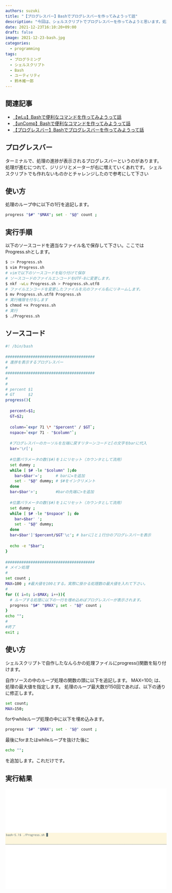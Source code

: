 ```yaml
---
authors: suzuki
title: "【プログレスバー】Bashでプログレスバーを作ってみようって話" 
description: "今回は、シェルスクリプトでプログレスバーを作ってみようと思います。処理の進捗をコンソールに表示させることで処理の進捗が確認できるのはデバッグや最適化にも役に立ちます。"
date: 2021-12-23T16:10:20+09:00
draft: false
image: 2021-12-23-bash.jpg
categories:
  - programming
tags:
  - プログラミング
  - シェルスクリプト
  - Bash
  - ユーティリティ
  - 鈴木維一郎
---
```

## 関連記事
- [【wLu】Bashで便利なコマンドを作ってみようって話](https://suzukiiichiro.github.io/posts/2021-12-23-suzuki/)
- [【unComp】Bashで便利なコマンドを作ってみようって話](https://suzukiiichiro.github.io/posts/2021-12-23-02-suzuki/)
- [【プログレスバー】Bashでプログレスバーを作ってみようって話](https://suzukiiichiro.github.io/posts/2021-12-23-03-suzuki/)

## プログレスバー
ターミナルで、処理の進捗が表示されるプログレスバーというのがあります。
処理が進むにつれて、ジリジリとメーターが右に増えていくあれです。
シェルスクリプトでも作れないものかとチャレンジしたので参考にして下さい

## 使い方

処理のループ中に以下の1行を追記します。
```bash
progress "$#" "$MAX"; set - "$@" count ;
```

## 実行手順
以下のソースコードを適当なファイル名で保存して下さい。ここではProgress.shとします。
```bash
$ :> Progress.sh
$ vim Progress.sh
# vimで以下のソースコードを貼り付けて保存
# ソースコードのファイルエンコードをUTF-8に変更します。
$ nkf -wLu Progress.sh > Progress.sh.utf8
# ファイルエンコードを変更したファイルを元のファイル名にリネームします。
$ mv Progress.sh.utf8 Progress.sh
# 実行権限を付与します
$ chmod +x Progress.sh
# 実行
$ ./Progress.sh
```

## ソースコード
```bash
#! /bin/bash

#######################################
# 進捗を表示するプログレスバー
#  
#######################################
#
#
# percent $1 
# GT      $2
progress(){

  percent=$1;
  GT=$2;  

  column=`expr 71 \* "$percent" / $GT`;
  nspace=`expr 71 - "$column"`;

  #プログレスバーのカーソルを左端に戻すリターンコードと[の文字をbarに代入
  bar='\r['; 

  #位置パラメータの数($#)を１にリセット（カウンタとして流用）
  set dummy ;
  while [ $# -le "$column" ];do
    bar=$bar'=';      # barに=を追加
    set - "$@" dummy; # $#をインクリメント
  done
  bar=$bar'>';        #barの先端に>を追加

  #位置パラメータの数($#)を１にリセット（カウンタとして流用）
  set dummy ;
  while [ $# -le "$nspace" ]; do 
    bar=$bar' ';
    set - "$@" dummy;
  done
  bar=$bar']'$percent/$GT'\c'; # barに]と１行分のプログレスバーを表示

  echo -e "$bar"; 
}

#######################################
# メイン処理
#
set count ;
MAX=100 ; #最大値を100とする。実際に掛かる処理数の最大値を入れて下さい。
#
for (( i=0; i<$MAX; i++)){
  # ループする処理に以下の一行を埋め込めばプログレスバーが表示されます。
  progress "$#" "$MAX"; set - "$@" count ;
}
echo "";
#
#終了
exit ;
```

## 使い方

シェルスクリプトで自作したなんらかの処理ファイルにprogress()関数を貼り付けます。

自作ソースの中のループ処理の関数の頭に以下を追記します。
MAX=100; は、処理の最大値を指定します。
処理のループ最大数が150回であれば、以下の通りに修正します。
```bash
set count;
MAX=150;
```
forやwhileループ処理の中に以下を埋め込みます。
```bash
progress "$#" "$MAX"; set - "$@" count ;
```

最後にforまたはwhileループを抜けた後に
```bash
echo "";
```

を追加します。これだけです。

## 実行結果
![](progress.gif "")



<!-- EOL -->

